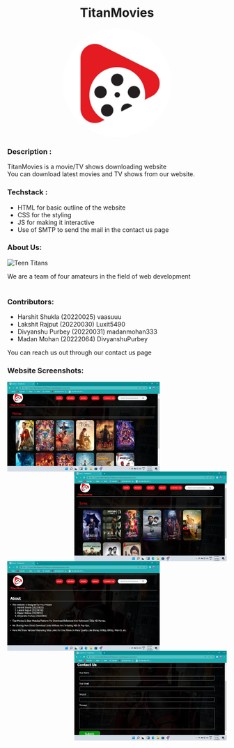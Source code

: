 # <h1 align="center">TitanMovies</h1>
<p align='center'>
<img align='center' alt='TitanMovies' height='250px' width='250px' style="border-radius:100%; " src="Devjam/Images/logo.jpg" >
</p>

### Description :

TitanMovies is a movie/TV shows downloading website<br>
You can download latest movies and TV shows from our website.

### Techstack : 

<ul>
  <li>HTML for basic outline of the website</li>
  <li>CSS for the styling</li>
  <li>JS for making it interactive</li>
  <li>Use of SMTP to send the mail in the contact us page</li>
</ul>



### About Us:
<img alt='Teen Titans' height='150px' width='150px' src="https://www.stoneykins.com/Patterns/product_images/w/310/Teen_Titans_Logo_03_tn__73898_std.png" >

We are a team of four amateurs in the field of web development<br>
<br>                                    
### Contributors:
<ul>
  <li>Harshit Shukla    (20220025)  vaasuuu        </li>
  <li>Lakshit Rajput    (20220030)  Luxit5490      </li>
  <li>Divyanshu Purbey  (20220031)  madanmohan333  </li>
  <li>Madan Mohan       (20222064)  DivyanshuPurbey</li>
</ul>
                                                                
You can reach us out through our contact us page

### Website Screenshots:
<p align='center'>
  <img alt='screenshot' height='206px' width='350px' align="left" src="Devjam/Images/Screenshot (16).png" >
  <img alt='screenshot' height='206px' width='350px' align="right"  src="Devjam/Images/Screenshot (17).png" >
  <br>
  <img alt='screenshot' height='206px' width='350px' align="left"  src="Devjam/Images/Screenshot (18).png" >
  <img alt='screenshot' height='206px' width='350px' align="right" src="Devjam/Images/Screenshot (19).png" >
</p>
